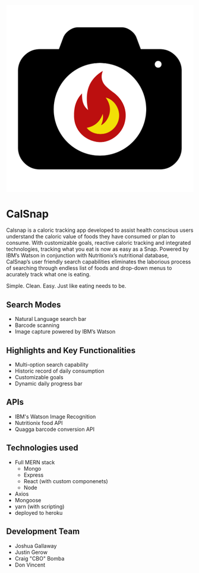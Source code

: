 ![Logo](/ReadmeAssets/logo-01.png?raw=true "Title")


# CalSnap
Calsnap is a caloric tracking app developed to assist health conscious users understand the caloric value of foods they have consumed or plan to consume. With customizable goals, reactive caloric tracking and integrated technologies, tracking what you eat is now as easy as a Snap. Powered by IBM’s Watson in conjunction with Nutritionix’s nutritional database, CalSnap’s user friendly search capabilities eliminates the laborious process of searching through endless list of foods and drop-down menus to acurately track what one is eating.

Simple. Clean. Easy. Just like eating needs to be.


## Search Modes
  * Natural Language search bar
  * Barcode scanning
  * Image capture powered by IBM’s Watson


## Highlights and Key Functionalities
  * Multi-option search capability
  * Historic record of daily consumption
  * Customizable goals
  * Dynamic daily progress bar



## APIs
  * IBM's Watson Image Recognition
  * Nutritionix food API
  * Quagga barcode conversion API

## Technologies used
* Full MERN stack 
  * Mongo
  * Express
  * React (with custom componenets)
  * Node
* Axios
* Mongoose
* yarn (with scripting)
* deployed to heroku


## Development Team
 * Joshua Gallaway
 * Justin Gerow
 * Craig "CBO" Bomba
 * Don Vincent